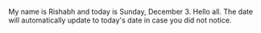 My name is Rishabh and today is Sunday, December 3. Hello all. The date will automatically update to today's date in case you did not notice.
